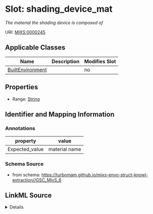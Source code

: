 # Slot: shading_device_mat


_The material the shading device is composed of_



URI: [MIXS:0000245](https://w3id.org/mixs/0000245)



<!-- no inheritance hierarchy -->




## Applicable Classes

| Name | Description | Modifies Slot |
| --- | --- | --- |
[BuiltEnvironment](BuiltEnvironment.md) |  |  no  |







## Properties

* Range: [String](String.md)





## Identifier and Mapping Information





### Annotations

| property | value |
| --- | --- |
| Expected_value | material name |



### Schema Source


* from schema: https://turbomam.github.io/mixs-envo-struct-knowl-extraction//GSC_MIxS_6




## LinkML Source

<details>
```yaml
name: shading_device_mat
annotations:
  Expected_value:
    tag: Expected_value
    value: material name
description: The material the shading device is composed of
title: shading device material
notes:
- device
- material
from_schema: https://turbomam.github.io/mixs-envo-struct-knowl-extraction//GSC_MIxS_6
rank: 1000
string_serialization: '{text}'
slot_uri: MIXS:0000245
multivalued: false
alias: shading_device_mat
domain_of:
- BuiltEnvironment
range: string
required: false
recommended: false

```
</details>